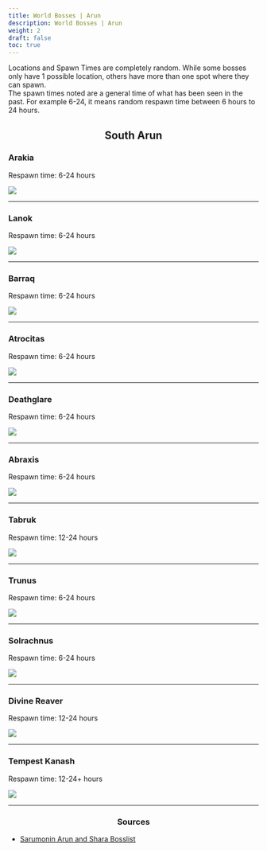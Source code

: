 ```yaml
---
title: World Bosses | Arun
description: World Bosses | Arun
weight: 2
draft: false
toc: true
---
```


Locations and Spawn Times are completely random. While some bosses only have 1 possible location, others have more than one spot where they can spawn.<br>
The spawn times noted are a general time of what has been seen in the past. For example 6-24, it means random respawn time between 6 hours to 24 hours.<br>

<center>

## South Arun

</center>


### Arakia
Respawn time: 6-24 hours

![](https://i.imgur.com/4sxldyY.png)

<hr/>

### Lanok
Respawn time: 6-24 hours

![](https://i.imgur.com/bZabud2.png)

<hr/>

### Barraq
Respawn time: 6-24 hours

![](https://i.imgur.com/Qo0zpBh.png)

<hr/>

### Atrocitas
Respawn time: 6-24 hours

![](https://i.imgur.com/2AZPCh9.png)

<hr/>

### Deathglare
Respawn time: 6-24 hours

![](https://i.imgur.com/K6iP8Bi.png)

<hr/>

### Abraxis
Respawn time: 6-24 hours

![](https://i.imgur.com/Yoe0GZu.png)

<hr/>

### Tabruk
Respawn time: 12-24 hours

![](https://i.imgur.com/rX3lvDZ.png)

<hr/>

### Trunus
Respawn time: 6-24 hours

![](https://i.imgur.com/iQxDBSw.png)

<hr/>

### Solrachnus
Respawn time: 6-24 hours

![](https://i.imgur.com/YtXHQ0T.png)

<hr/>

### Divine Reaver
Respawn time: 12-24 hours 

![](https://i.imgur.com/33k6Yt9.png)

<hr/>

### Tempest Kanash
Respawn time: 12-24+ hours 

![](https://i.imgur.com/BieIAYW.png)

<hr/>

<center><h3>Sources</h3></center>

* [Sarumonin Arun and Shara Bosslist](https://www.sarumonin.com/guides/tera-shara-and-arun-boss-achievement-guide/)
